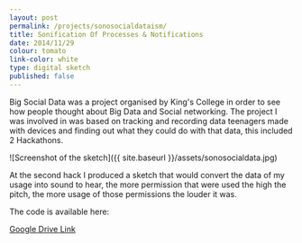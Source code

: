 ```yaml
---
layout: post
permalink: /projects/sonosocialdataism/
title: Sonification Of Processes & Notifications
date: 2014/11/29
colour: tomato
link-color: white
type: digital sketch
published: false
---
```


Big Social Data was a project organised by King's College in order to see how people thought about Big Data and Social networking. The project I was involved in was based on tracking and recording data teenagers made with devices and finding out what they could do with that data, this included 2 Hackathons.

![Screenshot of the sketch]({{ site.baseurl }}/assets/sonosocialdata.jpg)

At the second hack I produced a sketch that would convert the data of my usage into sound to hear, the more permission that were used the high the pitch, the more usage of those permissions the louder it was.

The code is available here:

[Google Drive Link](http://drive.google.com/file/d/0B1GXkC30u0jiVUFheFB5MDZjZW8)
